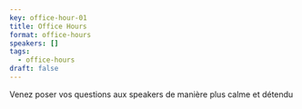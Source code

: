```yaml
---
key: office-hour-01
title: Office Hours
format: office-hours
speakers: []
tags:
  - office-hours
draft: false
---
```

Venez poser vos questions aux speakers de manière plus calme et détendu